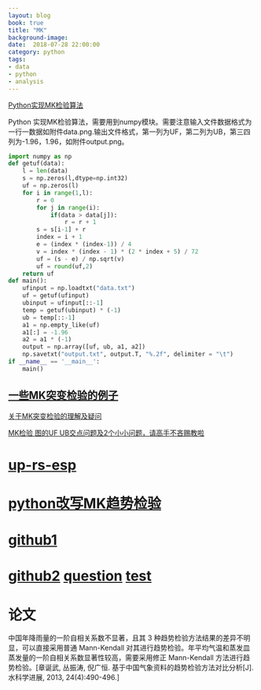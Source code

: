 ```yaml
---
layout: blog
book: true
title: "MK"
background-image:
date:  2018-07-28 22:00:00
category: python
tags:
- data
- python
- analysis
---
```


[Python实现MK检验算法](http://bbs.06climate.com/forum.php?mod=viewthread&tid=67298)

Python 实现MK检验算法，需要用到numpy模块。需要注意输入文件数据格式为一行一数据如附件data.png.输出文件格式，第一列为UF，第二列为UB，第三四列为-1.96，1.96，如附件output.png。

```python
import numpy as np
def getuf(data):
    l = len(data)
    s = np.zeros(l,dtype=np.int32)
    uf = np.zeros(l)
    for i in range(1,l):
        r = 0
        for j in range(i):
            if(data > data[j]):
                r = r + 1
        s = s[i-1] + r
        index = i + 1
        e = (index * (index-1)) / 4
        v = index * (index - 1) * (2 * index + 5) / 72
        uf = (s - e) / np.sqrt(v)
        uf = round(uf,2)
    return uf
def main():
    ufinput = np.loadtxt("data.txt")
    uf = getuf(ufinput)
    ubinput = ufinput[::-1]
    temp = getuf(ubinput) * (-1)
    ub = temp[::-1]
    a1 = np.empty_like(uf)
    a1[:] = -1.96
    a2 = a1 * (-1)
    output = np.array([uf, ub, a1, a2])
    np.savetxt("output.txt", output.T, "%.2f", delimiter = "\t")
if __name__ == '__main__':
    main()
```


## [一些MK突变检验的例子](http://bbs.06climate.com/forum.php?mod=viewthread&tid=35802&extra=&page=1)

   [关于MK突变检验的理解及疑问 ](http://bbs.06climate.com/forum.php?mod=viewthread&tid=49601&extra=&page=1)

   [MK检验 图的UF UB交点问题及2个小小问题，请高手不吝赐教啦](http://muchong.com/html/201412/8306531.html)

# [up-rs-esp](https://up-rs-esp.github.io/mkt/)

# [python改写MK趋势检验](https://www.jianshu.com/p/1d895e2ae89f)

# [github1](https://github.com/UP-RS-ESP/mkt)

# [github2](https://github.com/mps9506/Mann-Kendall-Trend/blob/master/mk_test.py) [question](https://stackoverflow.com/questions/46856314/using-mann-kendall-in-python-with-a-lot-of-data) [test](http://michaelpaulschramm.com/2015/08/01/simple-time-series-trend-analysis/)

# 论文
  中国年降雨量的一阶自相关系数不显著，且其 3 种趋势检验方法结果的差异不明显，可以直接采用普通 Mann-Kendall 对其进行趋势检验。年平均气温和蒸发皿蒸发量的一阶自相关系数显著性较高，需要采用修正 Mann-Kendall 方法进行趋势检验。[章诞武, 丛振涛, 倪广恒. 基于中国气象资料的趋势检验方法对比分析[J]. 水科学进展, 2013, 24(4):490-496.]
